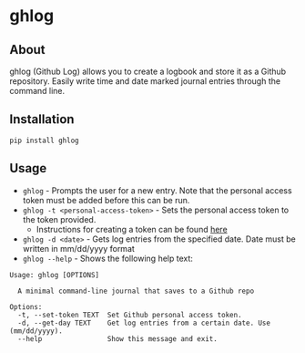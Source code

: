 # ghlog

## About
ghlog (Github Log) allows you to create a logbook and store it as a Github repository. Easily write time and date marked journal entries through the command line.

## Installation
`pip install ghlog`

## Usage
* `ghlog` - Prompts the user for a new entry. Note that the personal access token must be added before this can be run.
* `ghlog -t <personal-access-token>` - Sets the personal access token to the token provided.
  * Instructions for creating a token can be found [here](https://docs.github.com/en/free-pro-team@latest/github/authenticating-to-github/creating-a-personal-access-token)
* `ghlog -d <date>` - Gets log entries from the specified date. Date must be written in mm/dd/yyyy format
* `ghlog --help` - Shows the following help text:
```
Usage: ghlog [OPTIONS]

  A minimal command-line journal that saves to a Github repo

Options:
  -t, --set-token TEXT  Set Github personal access token.
  -d, --get-day TEXT    Get log entries from a certain date. Use (mm/dd/yyyy).
  --help                Show this message and exit.
```
